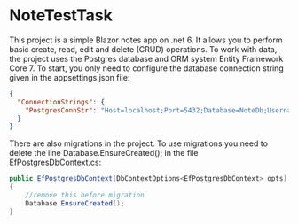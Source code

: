 # NoteTestTask
This project is a simple Blazor notes app on .net 6. It allows you to perform basic create, read, edit and delete (CRUD) operations.
To work with data, the project uses the Postgres database and ORM system Entity Framework Core 7.
To start, you only need to configure the database connection string given in the appsettings.json file:
```json
{
  "ConnectionStrings": {
    "PostgresConnStr": "Host=localhost;Port=5432;Database=NoteDb;Username=postgres;Password=1"
  }
}

```
There are also migrations in the project. To use migrations you need to delete the line Database.EnsureCreated(); in the file EfPostgresDbContext.cs:
```cs
public EfPostgresDbContext(DbContextOptions<EfPostgresDbContext> opts) : base(opts)
{
    //remove this before migration
    Database.EnsureCreated();
}
```
